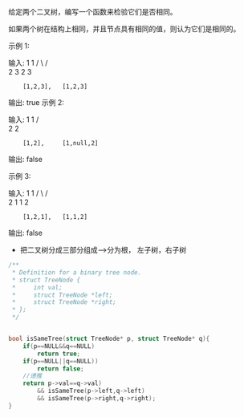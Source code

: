 给定两个二叉树，编写一个函数来检验它们是否相同。

如果两个树在结构上相同，并且节点具有相同的值，则认为它们是相同的。

示例 1:

输入:       1         1
               / \       / \
             2   3     2   3

        [1,2,3],   [1,2,3]

输出: true
示例 2:

输入:    1          1
            /             \
          2                2

        [1,2],     [1,null,2]

输出: false

示例 3:

输入:       1         1
               /  \       /  \
             2    1     1    2

        [1,2,1],   [1,1,2]

输出: false



- 把二叉树分成三部分组成-->分为根， 左子树，右子树

````c
/**
 * Definition for a binary tree node.
 * struct TreeNode {
 *     int val;
 *     struct TreeNode *left;
 *     struct TreeNode *right;
 * };
 */


bool isSameTree(struct TreeNode* p, struct TreeNode* q){
    if(p==NULL&&q==NULL)
        return true;
    if(p==NULL||q==NULL))
        return false;
    //递推
    return p->val==q->val)
        && isSameTree(p->left,q->left)
    	&& isSameTree(p->right,q->right);
}
````

